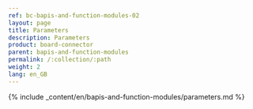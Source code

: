 ```yaml
---
ref: bc-bapis-and-function-modules-02
layout: page
title: Parameters
description: Parameters
product: board-connector
parent: bapis-and-function-modules
permalink: /:collection/:path
weight: 2
lang: en_GB
---
```

{% include _content/en/bapis-and-function-modules/parameters.md %}
